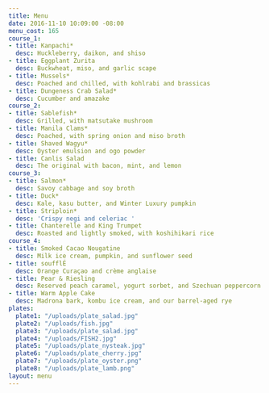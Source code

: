 ```yaml
---
title: Menu
date: 2016-11-10 10:09:00 -08:00
menu_cost: 165
course_1:
- title: Kanpachi*
  desc: Huckleberry, daikon, and shiso
- title: Eggplant Zurita
  desc: Buckwheat, miso, and garlic scape
- title: Mussels*
  desc: Poached and chilled, with kohlrabi and brassicas
- title: Dungeness Crab Salad*
  desc: Cucumber and amazake
course_2:
- title: Sablefish*
  desc: Grilled, with matsutake mushroom
- title: Manila Clams*
  desc: Poached, with spring onion and miso broth
- title: Shaved Wagyu*
  desc: Oyster emulsion and ogo powder
- title: Canlis Salad
  desc: The original with bacon, mint, and lemon
course_3:
- title: Salmon*
  desc: Savoy cabbage and soy broth
- title: Duck*
  desc: Kale, kasu butter, and Winter Luxury pumpkin
- title: Striploin*
  desc: 'Crispy negi and celeriac '
- title: Chanterelle and King Trumpet
  desc: Roasted and lightly smoked, with koshihikari rice
course_4:
- title: Smoked Cacao Nougatine
  desc: Milk ice cream, pumpkin, and sunflower seed
- title: soufflÉ
  desc: Orange Curaçao and crème anglaise
- title: Pear & Riesling
  desc: Reserved peach caramel, yogurt sorbet, and Szechuan peppercorn
- title: Warm Apple Cake
  desc: Madrona bark, kombu ice cream, and our barrel-aged rye
plates:
  plate1: "/uploads/plate_salad.jpg"
  plate2: "/uploads/fish.jpg"
  plate3: "/uploads/plate_salad.jpg"
  plate4: "/uploads/FISH2.jpg"
  plate5: "/uploads/plate_nysteak.jpg"
  plate6: "/uploads/plate_cherry.jpg"
  plate7: "/uploads/plate_oyster.png"
  plate8: "/uploads/plate_lamb.png"
layout: menu
---
```


